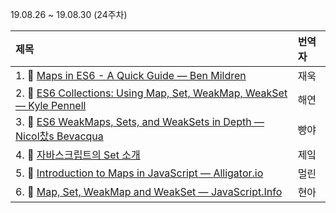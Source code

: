 19.08.26 ~ 19.08.30 (24주차)

|     제목     |    번역자    |
| :---------- | :--------- |
| 1. 📜 [Maps in ES6 - A Quick Guide — Ben Mildren](https://dev.to/mildrenben/maps-in-es6---a-quick-guide-35pk) | 재욱 |
| 2. 📜 [ES6 Collections: Using Map, Set, WeakMap, WeakSet — Kyle Pennell](https://www.sitepoint.com/es6-collections-map-set-weakmap-weakset/) | 해연 |
| 3. 📜 [ES6 WeakMaps, Sets, and WeakSets in Depth — Nicol찼s Bevacqua](https://ponyfoo.com/articles/es6-weakmaps-sets-and-weaksets-in-depth) | 빵야 |
| 4. 📜 [자바스크립트의 Set 소개](https://github.com/Lee-hyuna/33-js-concepts-kr/wiki/sets-introduction) | 제잌 |
| 5. 📜 [Introduction to Maps in JavaScript — Alligator.io](https://alligator.io/js/maps-introduction/) | 멀린 |
| 6. 📜 [Map, Set, WeakMap and WeakSet — JavaScript.Info](https://javascript.info/map-set-weakmap-weakset) | 현아 |
